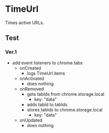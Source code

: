 # TimeUrl

Times active URLs.

## Test

### Ver.1

- add event listeners to chrome.tabs
  - onCreated
    - logs TimeUrl.items
  - onActivated
    - does nothing
  - onRemoved
    - gets tabIds from chrome.storage.local
	  - key: "data"
	- adds tabId to tabIds
    - stores tabIds to chrome.storage.local
	  - key: "data"
  - onUpdated
    - does nothing
